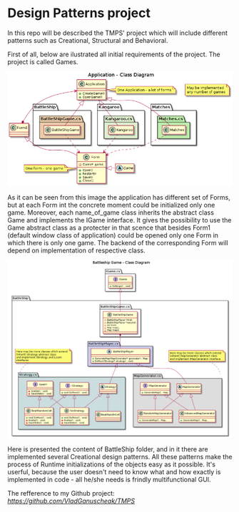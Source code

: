 # Design Patterns project

In this repo will be described the TMPS' project which will include different patterns such as Creational, Structural and Behavioral.

First of all, below are ilustrated all initial requirements of the project. The project is called Games.

![Application UML](Modeling\Application_ver1.1.png)

As it can be seen from this image the application has different set of Forms, but at each Form int the concrete moment could be initialized only one game. Moreover, each name_of_game class inherits the abstract class Game and implements the IGame interface. It gives the possibility to use the Game abstract class as a protecter in that scence that besides Form1 (default window class of application) could be opened only one Form in which there is only one game. The backend of the corresponding Form will depend on implementation of respective class.

![BatleShip UML](Modeling\UML_ver2.3.png)

Here is presented the content of BattleShip folder, and in it there are implemented several Creational design patterns. All these patterns make the process of Runtime initializations of the objects easy as it possible. It's userful, because the user doesn't need to know what and how exactly is implemented in code - all he/she needs is frindly multifunctional GUI.

The refference to my Github project: _https://github.com/VladGanuscheak/TMPS_